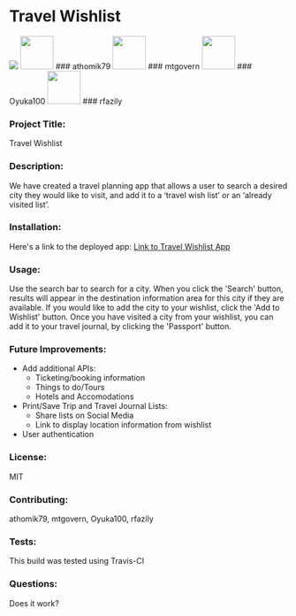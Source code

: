 # Travel Wishlist


<img src="https://img.shields.io/badge/License-MIT-yellow.svg">

<img src="https://avatars.githubusercontent.com/u/55367871?" height="60px" width="60px">
### athomik79

<img src="https://avatars1.githubusercontent.com/u/38888185?" height="60px" width="60px">
### mtgovern

<img src="https://avatars0.githubusercontent.com/u/58796152?" height="60px" width="60px">
### Oyuka100

<img src="https://avatars0.githubusercontent.com/u/59346425?" height="60px" width="60px">
### rfazily


### Project Title:

Travel Wishlist

### Description:

We have created a travel planning app that allows a user to search a desired city they would like to visit, and add it to a ‘travel wish list’ or an ‘already visited list’. 

### Installation:

Here's a link to the deployed app: 
[Link to Travel Wishlist App](https://pure-mountain-23490.herokuapp.com/)

### Usage:

Use the search bar to search for a city. When you click the 'Search' button, results will appear in the destination information area for this city if they are available. If you would like to add the city to your wishlist, click the 'Add to Wishlist' button. Once you have visited a city from your wishlist, you can add it to your travel journal, by clicking the 'Passport' button.

### Future Improvements:
* Add additional APIs:
    * Ticketing/booking information
    * Things to do/Tours
    * Hotels and Accomodations
* Print/Save Trip and Travel Journal Lists:
    * Share lists on Social Media
    * Link to display location information from wishlist
* User authentication

### License:

MIT

### Contributing:

athomik79, mtgovern, Oyuka100, rfazily

### Tests:

This build was tested using Travis-CI

### Questions:

Does it work?

